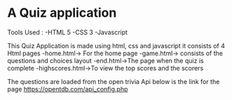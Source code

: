 # A Quiz application 


Tools Used : 
-HTML 5
-CSS 3
-Javascript

This Quiz Application is made using html, css and javascript it consists of 4 Html pages 
-home.html-> For the home page
-game.html-> consists of the questions and choices layout
-end.html->The page when the quiz is complete
-highscores.html->To view the top scores and the scorers

The questions are loaded from the open trivia Api below is the link for the page 
https://opentdb.com/api_config.php
